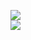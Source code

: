 [![](https://img.shields.io/badge/Made%20With-Github%20Spray-lightgrey.svg?style=for-the-badge&logo=github)](https://github.com/Annihil/github-spray#918)  
[![](https://i.imgur.com/2DrTn0Z.gif)](https://github.com/Annihil/github-spray)